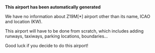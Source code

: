 **This airport has been automatically generated**

We have no information about Z19M[*] airport other than its name, ICAO and location (KW).

This airport will have to be done from scratch, which includes adding runways, taxiways, parking locations, boundaries...

Good luck if you decide to do this airport!